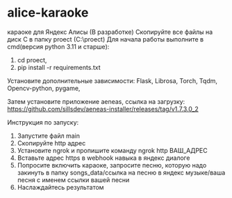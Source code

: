 # alice-karaoke
караоке для Яндекс Алисы (В разработке)
Скопируйте все файлы на диск C в папку proect (C:\proect)
Для начала работы выполните в cmd(версия python 3.11 и старше):
1. cd proect,
2. pip install -r requirements.txt

Установите дополнительные зависимости:
Flask,
Librosa,
Torch,
Tqdm,
Opencv-python,
pygame,

Затем установите приложение aeneas, ссылка на загрузку:
https://github.com/sillsdev/aeneas-installer/releases/tag/v1.7.3.0_2

Инструкция по запуску:
1. Запустите файл main
2. Скопируйте http адрес
3. Установите ngrok и пропишите команду ngrok http ВАШ_АДРЕС
4. Вставьте адрес https в webhook навыка в яндекс диалоге
5. Попросите включить караоке, запросите песню, которую надо закинуть в папку songs_data/ссылка на песню в яндекс музыке/ваша песня с именем ссылки вашей песни
6. Наслаждайтесь результатом
